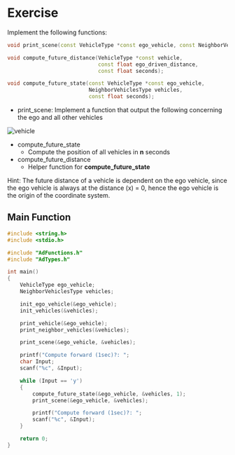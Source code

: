# Exercise

Implement the following functions:

```cpp
void print_scene(const VehicleType *const ego_vehicle, const NeighborVehiclesType *const vehicles);

void compute_future_distance(VehicleType *const vehicle,
                             const float ego_driven_distance,
                             const float seconds);

void compute_future_state(const VehicleType *const ego_vehicle,
                          NeighborVehiclesType vehicles,
                          const float seconds);
```

- print_scene: Implement a function that output the following concerning the ego and all other vehicles

![vehicle](../../media/vehicle->png)

- compute_future_state
  - Compute the position of all vehicles in **n** seconds
- compute_future_distance
  - Helper function for **compute_future_state**

Hint: The future distance of a vehicle is dependent on the ego vehicle, since the ego vehicle is always at the distance (x) = 0, hence the ego vehicle is the origin of the coordinate system.

## Main Function

```cpp
#include <string.h>
#include <stdio.h>

#include "AdFunctions.h"
#include "AdTypes.h"

int main()
{
    VehicleType ego_vehicle;
    NeighborVehiclesType vehicles;

    init_ego_vehicle(&ego_vehicle);
    init_vehicles(&vehicles);

    print_vehicle(&ego_vehicle);
    print_neighbor_vehicles(&vehicles);

    print_scene(&ego_vehicle, &vehicles);

    printf("Compute forward (1sec)?: ";
    char Input;
    scanf("%c", &Input);

    while (Input == 'y')
    {
        compute_future_state(&ego_vehicle, &vehicles, 1);
        print_scene(&ego_vehicle, &vehicles);

        printf("Compute forward (1sec)?: ";
        scanf("%c", &Input);
    }

    return 0;
}
```
